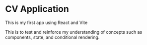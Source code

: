 # CV Application

This is my first app using React and Vite

This is to test and reinforce my understanding of concepts such as components, state, and conditional rendering.
